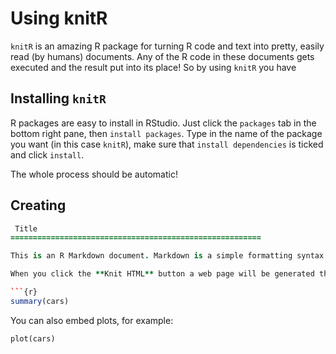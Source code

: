 # Using knitR

`knitR` is an amazing R package for turning R code and text into pretty, easily read (by humans) documents.
Any of the R code in these documents gets executed and the result put into its place! So by using `knitR` you have 


## Installing `knitR`

R packages are easy to install in RStudio. Just click the `packages` tab in the bottom right pane, then `install packages`.
Type in the name of the package you want (in this case `knitR`), make sure that `install dependencies` is ticked and click `install`.

The whole process should be automatic! 


## Creating 

```coffee
 Title
========================================================

This is an R Markdown document. Markdown is a simple formatting syntax for authoring web pages (click the **Help** toolbar button for more details on using R Markdown).

When you click the **Knit HTML** button a web page will be generated that includes both content as well as the output of any embedded R code chunks within the document. You can embed an R code chunk like this:

```{r}
summary(cars)
```

You can also embed plots, for example:

```{r fig.width=7, fig.height=6}
plot(cars)
```


```

